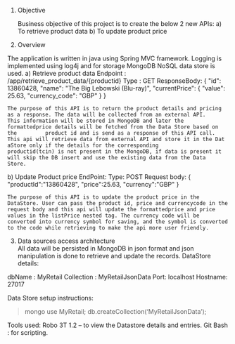 1.	Objective

     Business objective of this project is to create the below 2 new APIs:
a)	To retrieve product data 
b)	To update product price

2.	Overview

  The application is written in java using Spring MVC framework. Logging is implemented using log4j and for storage MongoDB NoSQL data      store is used.
  a)	Retrieve product data 
  Endpoint : /app/retrieve_product_data/{productid}
  Type : GET
  ResponseBody:
  {
      "id": 13860428,
      "name": "The Big Lebowski (Blu-ray)",
      "currentPrice": {
          "value": 25.63,
          "currency_code": "GBP"
      }
  }

    The purpose of this API is to return the product details and pricing as a response. The data will be collected from an external API.     This information will be stored in MongoDB and later the formattedprice details will be fetched from the Data Store based on the         product id and is send as a response of this API call.
    This api will retrieve data from external API and store it in the Dat aStore only if the details for the corresponding              productid(tcin) is not present in the MongoDB, if data is present it will skip the DB insert and use the existing data from the Data      Store.

  b)	Update Product price
    EndPoint:
    Type: POST
    Request body:
    {
      "productId":"13860428",
      "price":25.63,
      "currency":"GBP"
    }

    The purpose of this API is to update the product price in the DataStore. User can pass the product id, price and currencycode in the  request body and this api will update the formattedprice and price values in the listPrice nested tag. The currency code will be converted into currency symbol for saving, and the symbol is converted to the code while retrieving to make the api more user friendly.


3.	Data sources access architecture  
  All data will be persisted in  MongoDB in json format and json manipulation is done to retrieve and update the records.
  DataStore details:

  dbName : MyRetail
  Collection : MyRetailJsonData
  Port: localhost
  Hostname: 27017

  Data Store setup instructions:
  >mongo
  >use MyRetail;
  >db.createCollection(‘MyRetailJsonData’);

  Tools used:
  Robo 3T 1.2 – to view the Datastore details and entries.
  Git Bash : for scripting.

 
